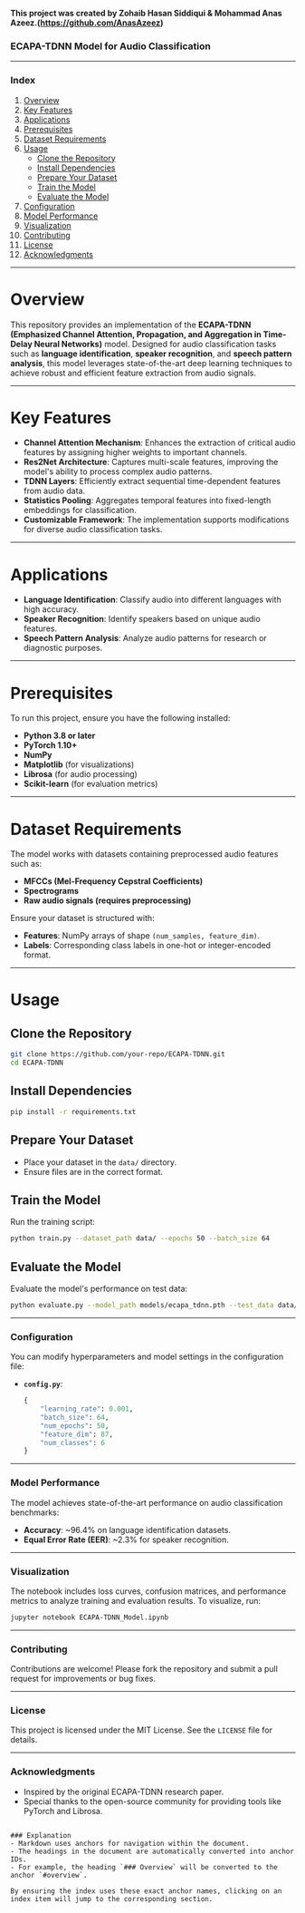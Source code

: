 **This project was created by Zohaib Hasan Siddiqui & Mohammad Anas Azeez.(https://github.com/AnasAzeez)**

### **ECAPA-TDNN Model for Audio Classification**

---

### **Index**
1. [Overview](#overview)  
2. [Key Features](#key-features)  
3. [Applications](#applications)  
4. [Prerequisites](#prerequisites)  
5. [Dataset Requirements](#dataset-requirements)  
6. [Usage](#usage)  
   - [Clone the Repository](#clone-the-repository)  
   - [Install Dependencies](#install-dependencies)  
   - [Prepare Your Dataset](#prepare-your-dataset)  
   - [Train the Model](#train-the-model)  
   - [Evaluate the Model](#evaluate-the-model)  
7. [Configuration](#configuration)  
8. [Model Performance](#model-performance)  
9. [Visualization](#visualization)  
10. [Contributing](#contributing)  
11. [License](#license)  
12. [Acknowledgments](#acknowledgments)

---

# Overview
This repository provides an implementation of the **ECAPA-TDNN (Emphasized Channel Attention, Propagation, and Aggregation in Time-Delay Neural Networks)** model. Designed for audio classification tasks such as **language identification**, **speaker recognition**, and **speech pattern analysis**, this model leverages state-of-the-art deep learning techniques to achieve robust and efficient feature extraction from audio signals.

---

# Key Features
- **Channel Attention Mechanism**: Enhances the extraction of critical audio features by assigning higher weights to important channels.
- **Res2Net Architecture**: Captures multi-scale features, improving the model's ability to process complex audio patterns.
- **TDNN Layers**: Efficiently extract sequential time-dependent features from audio data.
- **Statistics Pooling**: Aggregates temporal features into fixed-length embeddings for classification.
- **Customizable Framework**: The implementation supports modifications for diverse audio classification tasks.

---

# Applications
- **Language Identification**: Classify audio into different languages with high accuracy.
- **Speaker Recognition**: Identify speakers based on unique audio features.
- **Speech Pattern Analysis**: Analyze audio patterns for research or diagnostic purposes.

---

# Prerequisites
To run this project, ensure you have the following installed:
- **Python 3.8 or later**
- **PyTorch 1.10+**
- **NumPy**
- **Matplotlib** (for visualizations)
- **Librosa** (for audio processing)
- **Scikit-learn** (for evaluation metrics)

---

# Dataset Requirements
The model works with datasets containing preprocessed audio features such as:
- **MFCCs (Mel-Frequency Cepstral Coefficients)**
- **Spectrograms**
- **Raw audio signals (requires preprocessing)**

Ensure your dataset is structured with:
- **Features**: NumPy arrays of shape `(num_samples, feature_dim)`.
- **Labels**: Corresponding class labels in one-hot or integer-encoded format.

---

# Usage

## **Clone the Repository**
```bash
git clone https://github.com/your-repo/ECAPA-TDNN.git
cd ECAPA-TDNN
```

## **Install Dependencies** 
```bash
pip install -r requirements.txt
```

## **Prepare Your Dataset**
- Place your dataset in the `data/` directory.
- Ensure files are in the correct format.

## **Train the Model**
Run the training script:
```bash
python train.py --dataset_path data/ --epochs 50 --batch_size 64
```

## **Evaluate the Model**
Evaluate the model's performance on test data:
```bash
python evaluate.py --model_path models/ecapa_tdnn.pth --test_data data/test/
```

---

### **Configuration**
You can modify hyperparameters and model settings in the configuration file:
- **`config.py`**:
  ```python
  {
      "learning_rate": 0.001,
      "batch_size": 64,
      "num_epochs": 50,
      "feature_dim": 87,
      "num_classes": 6
  }
  ```

---

### **Model Performance**
The model achieves state-of-the-art performance on audio classification benchmarks:
- **Accuracy**: ~96.4% on language identification datasets.
- **Equal Error Rate (EER)**: ~2.3% for speaker recognition.

---

### **Visualization**
The notebook includes loss curves, confusion matrices, and performance metrics to analyze training and evaluation results. To visualize, run:
```bash
jupyter notebook ECAPA-TDNN_Model.ipynb
```

---

### **Contributing**
Contributions are welcome! Please fork the repository and submit a pull request for improvements or bug fixes.

---

### **License**
This project is licensed under the MIT License. See the `LICENSE` file for details.

---

### **Acknowledgments**
- Inspired by the original ECAPA-TDNN research paper.
- Special thanks to the open-source community for providing tools like PyTorch and Librosa.

```

### Explanation
- Markdown uses anchors for navigation within the document. 
- The headings in the document are automatically converted into anchor IDs. 
- For example, the heading `### Overview` will be converted to the anchor `#overview`. 

By ensuring the index uses these exact anchor names, clicking on an index item will jump to the corresponding section.
